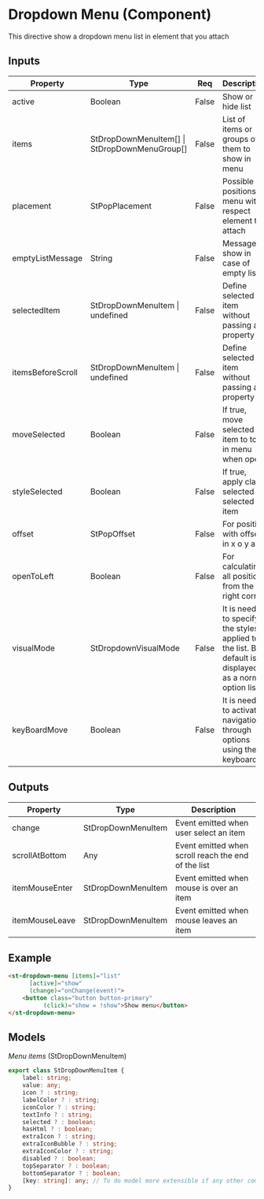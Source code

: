 # Dropdown Menu (Component)

   This directive show a dropdown menu list in element that you attach

## Inputs

| Property          | Type                                          | Req   | Description                                                                                             | Default                          |
| ----------------- | --------------------------------------------- | ----- | ------------------------------------------------------------------------------------------------------- | -------------------------------- |
| active            | Boolean                                       | False | Show or hide list                                                                                       | false                            |
| items             | StDropDownMenuItem[] \| StDropDownMenuGroup[] | False | List of items or groups of them to show in menu                                                         | []                               |
| placement         | StPopPlacement                                | False | Possible positions of menu with respect element to attach                                               | StPopPlacement.BOTTOM_START      |
| emptyListMessage  | String                                        | False | Message to show in case of empty list                                                                   | ''                               |
| selectedItem      | StDropDownMenuItem \| undefined               | False | Define selected item without passing as property                                                        | undefined                        |
| itemsBeforeScroll | StDropDownMenuItem \| undefined               | False | Define selected item without passing as property                                                        | undefined                        |
| moveSelected      | Boolean                                       | False | If true, move selected item to top in menu when open                                                    | true                             |
| styleSelected     | Boolean                                       | False | If true, apply class selected to selected item                                                          | true                             |
| offset            | StPopOffset                                   | False | For position with offset in x o y axis                                                                  | {x: 0 , y: 0}                    |
| openToLeft        | Boolean                                       | False | For calculating all positions from the right corner                                                     | false                            |
| visualMode        | StDropdownVisualMode                          | False | It is needed to specify the styles applied to the list. By default is displayed as a normal option list | StDropDownVisualMode.OPTION_LIST |
| keyBoardMove      | Boolean                                       | False | It is needed to activate navigation through options using the keyboard                                  | false                            |

## Outputs

| Property       | Type               | Description                                         |
| -------------- | ------------------ | --------------------------------------------------- |
| change         | StDropDownMenuItem | Event emitted when user select an item              |
| scrollAtBottom | Any                | Event emitted when scroll reach the end of the list |
| itemMouseEnter | StDropDownMenuItem | Event emitted when mouse is over an item            |
| itemMouseLeave | StDropDownMenuItem | Event emitted when mouse leaves an item             |

## Example


```html
<st-dropdown-menu [items]="list"
      [active]="show"
      (change)="onChange(event)">
    <button class="button button-primary"
          (click)="show = !show">Show menu</button>
</st-dropdown-menu>
```

## Models

*Menu items* (StDropDownMenuItem)

```typescript
export class StDropDownMenuItem {
    label: string;
    value: any;
    icon ? : string;
    labelColor ? : string;
    iconColor ? : string;
    textInfo ? : string;
    selected ? : boolean;
    hasHtml ? : boolean;
    extraIcon ? : string;
    extraIconBubble ? : string;
    extraIconColor ? : string;
    disabled ? : boolean;
    topSeparator ? : boolean;
    bottomSeparator ? : boolean;
    [key: string]: any; // To do model more extensible if any other component needs to send more data
}
```

